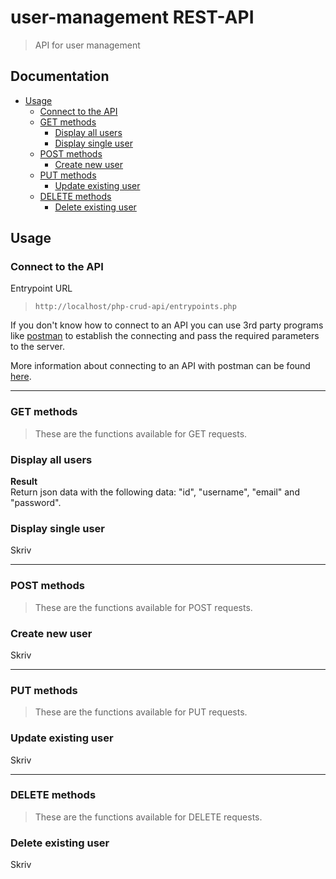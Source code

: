 # user-management REST-API
> API for user management

## Documentation
* [Usage](#Usage)
	- [Connect to the API](#connect-to-the-api)
	- [GET methods](#get-methods)
		- [Display all users](#display-all-users)
		- [Display single user](#display-single-user)
	- [POST methods](#post-methods)
		- [Create new user](#create-new-user)
	- [PUT methods](#put-methods)
		- [Update existing user](#update-existing-user)
	- [DELETE methods](#delete-methods)
		- [Delete existing user](#delete-existing-user)
	
 
## Usage

### Connect to the API
Entrypoint URL
> `http://localhost/php-crud-api/entrypoints.php`

If you don't know how to connect to an API you can use 3rd party programs like [postman](https://www.getpostman.com/) to establish the connecting and pass the required parameters to the server.

More information about connecting to an API with postman can be found [here](https://www.youtube.com/watch?v=t5n07Ybz7yI&t=31s).

___

### GET methods
> These are the functions available for GET requests.
### Display all users
**Result** \
Return json data with the following data: "id", "username", "email" and "password".

### Display single user
Skriv

___

### POST methods
> These are the functions available for POST requests.
### Create new user
Skriv

___

### PUT methods
> These are the functions available for PUT requests.
### Update existing user
Skriv

___

### DELETE methods
> These are the functions available for DELETE requests.
### Delete existing user
Skriv
